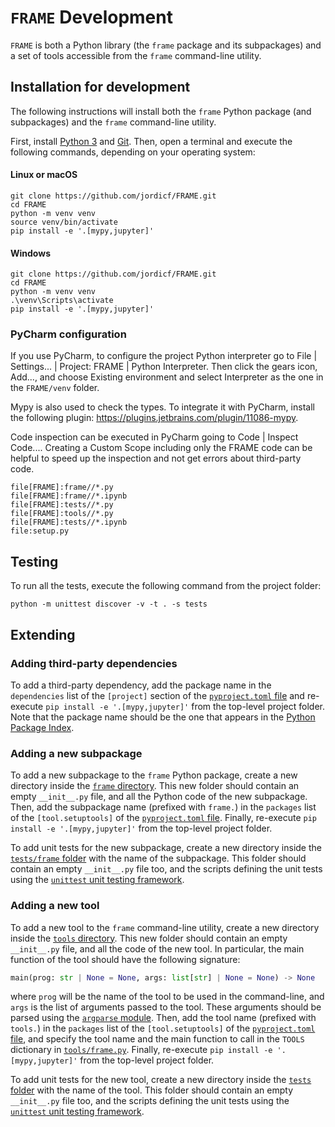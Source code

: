 # `FRAME` Development

`FRAME` is both a Python library (the `frame` package and its subpackages) and a set of tools
accessible from the `frame` command-line utility.

## Installation for development

The following instructions will install both the `frame` Python package (and subpackages) and the
`frame` command-line utility.

First, install [Python 3](https://www.python.org/downloads/) and [Git](https://git-scm.com/download/).
Then, open a terminal and execute the following commands, depending on your operating system:

#### Linux or macOS

```
git clone https://github.com/jordicf/FRAME.git
cd FRAME
python -m venv venv
source venv/bin/activate
pip install -e '.[mypy,jupyter]'
```

#### Windows

```
git clone https://github.com/jordicf/FRAME.git
cd FRAME
python -m venv venv
.\venv\Scripts\activate
pip install -e '.[mypy,jupyter]'
```

### PyCharm configuration

If you use PyCharm, to configure the project Python interpreter go to File | Settings... |
Project: FRAME | Python Interpreter.
Then click the gears icon, Add..., and choose Existing environment and select Interpreter as the one
in the `FRAME/venv` folder.

Mypy is also used to check the types. To integrate it with PyCharm, install the following plugin: 
https://plugins.jetbrains.com/plugin/11086-mypy.

Code inspection can be executed in PyCharm going to Code | Inspect Code.... Creating a Custom Scope
including only the FRAME code can be helpful to speed up the inspection and not get errors about
third-party code.

```
file[FRAME]:frame//*.py
file[FRAME]:frame//*.ipynb
file[FRAME]:tests//*.py
file[FRAME]:tools//*.py
file[FRAME]:tests//*.ipynb
file:setup.py
```

## Testing

To run all the tests, execute the following command from the project folder:

```
python -m unittest discover -v -t . -s tests
```

## Extending

### Adding third-party dependencies

To add a third-party dependency, add the package name in the `dependencies` list of the `[project]`
section of the [`pyproject.toml` file](pyproject.toml) and re-execute `pip install -e '.[mypy,jupyter]'`
from the top-level project folder. Note that the package name should be the one that appears in the
[Python Package Index](https://pypi.org/).

### Adding a new subpackage

To add a new subpackage to the `frame` Python package, create a new directory inside the
[`frame` directory](frame). This new folder should contain an empty `__init__.py`
file, and all the Python code of the new subpackage. Then, add the subpackage name (prefixed with
`frame.`) in the `packages` list of the `[tool.setuptools]` of the 
[`pyproject.toml` file](pyproject.toml). Finally, re-execute `pip install -e '.[mypy,jupyter]'` from the
top-level project folder.

To add unit tests for the new subpackage, create a new directory inside the
[`tests/frame` folder](tests/frame) with the name of the subpackage. This folder should
contain an empty `__init__.py` file too, and the scripts defining the unit tests using the
[`unittest` unit testing framework](https://docs.python.org/3/library/unittest.html).

### Adding a new tool

To add a new tool to the `frame` command-line utility, create a new directory inside the
[`tools` directory](tools). This new folder should contain an empty `__init__.py` file, and all the
code of the new tool. In particular, the main function of the tool should have the following
signature:

```python
main(prog: str | None = None, args: list[str] | None = None) -> None
```

where `prog` will be the name of the tool to be used in the command-line, and `args` is the list
of arguments passed to the tool. These arguments should be parsed using the
[`argparse` module](https://docs.python.org/3/library/argparse.html). Then, add the tool name
(prefixed with `tools.`) in the `packages` list of the `[tool.setuptools]` of the 
[`pyproject.toml` file](pyproject.toml), and specify the tool name and the main function to call in 
the `TOOLS` dictionary in [`tools/frame.py`](tools/frame.py). Finally, re-execute 
`pip install -e '.[mypy,jupyter]'` from the top-level project folder.

To add unit tests for the new tool, create a new directory inside the
[`tests` folder](tests) with the name of the tool. This folder should
contain an empty `__init__.py` file too, and the scripts defining the unit tests using the
[`unittest` unit testing framework](https://docs.python.org/3/library/unittest.html).
